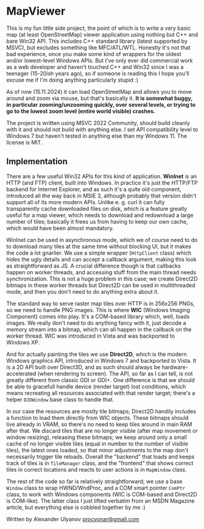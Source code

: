 # MapViewer

This is my fun little side project, the point of which is to write a very basic map (at least OpenStreetMap)
viewer application using nothing but C++ and bare Win32 API.  This includes C++ standard library (latest
supported by MSVC), but excludes something like MFC/ATL/WTL.  Honestly it's not that bad experience, once
you make some kind of wrappers for the oldest and/or lowest-level Windows APIs.  But I've only ever did
commercial work as a web developer and haven't touched C++ and Win32 since I was a teenager (15-20ish years
ago), so if someone is reading this I hope you'll excuse me if I'm doing anything particularly stupid :)  

As of now (15.11.2024) it can load OpenStreetMap and allows you to move around and zoom via mouse, but that's
basically it.  **It is somewhat buggy, in particular zooming/unzooming quickly, over several levels, or trying
to go to the lowest zoom level (entire world visible) crashes.**

The project is written using MSVC 2022 Community, should build cleanly with it and should not build with anything
else.  I set API compatibility level to Windows 7 but haven't tested in anything else than my Windows 11.
The license is MIT.

## Implementation

There are a few useful Win32 APIs for this kind of application.  **WinInet** is an HTTP (and FTP) client,
built into Windows.  In practice it's just the HTTP/FTP backend for Internet Explorer, and as such it's a quite
old component, introduced all the way back in MSIE 3, although probably that version didn't support all of its more
modern APIs.  Unlike e. g. curl it can fully transparently cache downloaded files on disk, which is
a feature greatly useful for a map viewer, which needs to download and redownload a large number of tiles;
basically it frees us from having to keep our own cache, which would have been almost mandatory.

WinInet can be used in asynchronous mode, which we of course need to do to download many tiles at the same time
without blocking UI, but it makes the code a lot gnarlier.  We use a simple wrapper (`HttpClient` class)
which hides the ugly details and can accept a callback argument, making this look as straightforward as
JS.  A crucial difference though is that callbacks happen on worker threads, and accessing stuff from the
main thread needs synchronization.  This is not a huge problem in this case; we create Direct2D bitmaps
in these worker threads but Direct2D can be used in multithreaded mode, and then you don't need to do anything
extra about it.

The standard way to serve raster map tiles over HTTP is in 256x256 PNGs, so we need to handle PNG images.
This is where **WIC** (Windows Imaging Component) comes into play.  It's a COM-based library which, well,
loads images.  We really don't need to do anything fancy with it, just decode a memory stream into a bitmap,
which can all happen in the callback on the worker thread.  WIC was introduced in Vista and was backported to
Windows XP.

And for actually painting the tiles we use **Direct2D**, which is the modern Windows graphics API, introduced
in Windows 7 and backported to Vista.  It is a 2D API built over Direct3D, and as such should always be
hardware-accelerated (when rendering to screen).  The API, so far as I can tell, is not greatly different
from classic GDI or GDI+.  One difference is that we should be able to gracefull handle device (render target)
lost conditions, which means recreating all resources associated with that render target; there's a helper
`D2DWindow` base class to handle that.

In our case the resources are mostly tile bitmaps; Direct2D handily includes a function to load them
directly from WIC objects.  These bitmaps should live already in VRAM, so there's no need to keep tiles
around in main RAM after that.  We discard tiles that are no longer visible (after map movement or window
resizing), releasing these bitmaps; we keep around only a small cache of no longer visible tiles (equal
in number to the number of visible tiles), the latest ones loaded, so that minor adjustments to the map
don't necessarily trigger tile reloads.  Overall the "backend" that loads and keeps track of tiles is in
`TileManager` class, and the "frontend" that shows correct tiles in correct locations and reacts to user
actions is in `MapWindow` class.

The rest of the code so far is relatively straightforward; we use a base `Window` class to wrap HWND/WndProc,
and a COM smart pointer `ComPtr` class, to work with Windows components (WIC is COM-based and Direct2D
is COM-like).  The latter class I just lifted verbatim from an MSDN Magazine article, but everything else
is cobbled together by me :)

Written by Alexander Ulyanov <procyonar@gmail.com>